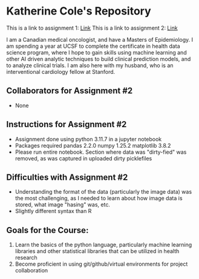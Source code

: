 # Katherine Cole's Repository

This is a link to assignment 1: [Link](/exercises/1-foundations/exercise.ipynb)
This is a link to assignment 2: [Link](https://github.com/Kcole3/datasci_223/blob/exercise2_katherine/exercises/2-data-munging/exercise-dirty_emnist.ipynb)

I am a Canadian medical oncologist, and have a Masters of Epidemiology. I am spending a year at UCSF to complete the certificate in health data science program, where I hope to gain skills using machine learning and other AI driven analytic techniques to build clinical prediction models, and to analyze clinical trials. I am also here with my husband, who is an interventional cardiology fellow at Stanford.


## Collaborators for Assignment #2
* None

## Instructions for Assignment #2

* Assignment done using python 3.11.7 in a jupyter notebook
* Packages required 
pandas 2.2.0
numpy 1.25.2
matplotlib 3.8.2
* Please run entire notebook. Section where data was "dirty-fied" was removed, as was captured in uploaded dirty picklefiles

## Difficulties with Assignment #2
* Understanding the format of the data (particularly the image data) was the most challenging, as I needed to learn about how image data is stored, what image "hasing" was, etc.
* Slightly different syntax than R

## Goals for the Course:
1. Learn the basics of the python language, particularly machine learning libraries and other statistical libraries that can be utilized in health research
2. Become proficient in using git/github/virtual environments for project collaboration


